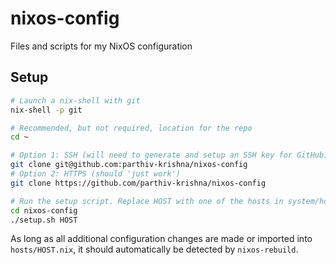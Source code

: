 # nixos-config
Files and scripts for my NixOS configuration

## Setup
```bash
# Launch a nix-shell with git
nix-shell -p git

# Recommended, but not required, location for the repo
cd ~

# Option 1: SSH (will need to generate and setup an SSH key for GitHub)
git clone git@github.com:parthiv-krishna/nixos-config
# Option 2: HTTPS (should 'just work')
git clone https://github.com/parthiv-krishna/nixos-config

# Run the setup script. Replace HOST with one of the hosts in system/hosts
cd nixos-config
./setup.sh HOST
```

As long as all additional configuration changes are made or imported into
`hosts/HOST.nix`, it should automatically be detected by `nixos-rebuild`.
